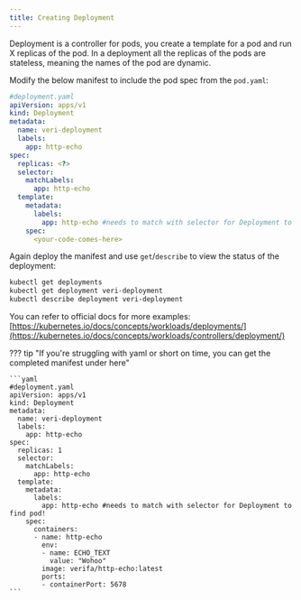 ```yaml
---
title: Creating Deployment
---
```


Deployment is a controller for pods, you create a template for a pod and run X replicas of the pod. In a deployment all the replicas of the pods are stateless, meaning the names of the pod are  dynamic.

Modify the below manifest to include the pod spec from the `pod.yaml`:

```yaml
#deployment.yaml
apiVersion: apps/v1
kind: Deployment
metadata:
  name: veri-deployment
  labels:
    app: http-echo
spec:
  replicas: <?>
  selector:
    matchLabels:
      app: http-echo
  template:
    metadata:
      labels:
        app: http-echo #needs to match with selector for Deployment to find pod!
    spec:
      <your-code-comes-here>
```

Again deploy the manifest and use `get`/`describe` to view the status of the deployment:

```bash
kubectl get deployments
kubectl get deployment veri-deployment
kubectl describe deployment veri-deployment
```

You can refer to official docs for more examples: [https://kubernetes.io/docs/concepts/workloads/deployments/](https://kubernetes.io/docs/concepts/workloads/controllers/deployment/)

??? tip "If you're struggling with yaml or short on time, you can get the completed manifest under here"
    
    ```yaml
    #deployment.yaml
    apiVersion: apps/v1
    kind: Deployment
    metadata:
      name: veri-deployment
      labels:
        app: http-echo
    spec:
      replicas: 1
      selector:
        matchLabels:
          app: http-echo
      template:
        metadata:
          labels:
            app: http-echo #needs to match with selector for Deployment to find pod!
        spec:
          containers:
          - name: http-echo
            env:
            - name: ECHO_TEXT
              value: "Wohoo"
            image: verifa/http-echo:latest
            ports:
            - containerPort: 5678
    ```


